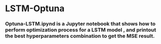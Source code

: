 # LSTM-Optuna
### Optuna-LSTM.ipynd is a Jupyter notebook that shows how to perform optimization process for a LSTM model , and printout the best hyperparameters combination to get the MSE result.
